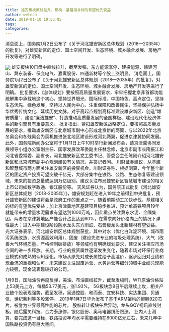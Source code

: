 ```yaml
---
title: 雄安板块直线拉升，机构：基建相关标的有望优先受益
author: wetech
date: 2019-01-10 10:53:05
tags: 
categories: 
---
```

消息面上，国务院1月2日公布了《关于河北雄安新区总体规划（2018—2035年）的批复》，对雄安新区的定位、国土空间开发、生态环境、城乡融合发展、房地产开发等进行了明确。
<!-- more -->
<img align="center" border="0" src="https://imgcdn.yicai.com/uppics/images/2019/01/fe72960ab0ff2082de966cd0e48fd5b8.jpg" />
雄安板块10日盘中直线拉升，截至发稿，东方能源涨停，建投能源、韩建河山、冀东装备、保变电气、嘉寓股份、四通新材等个股上涨明显。
消息面上，国务院1月2日公布了《关于河北雄安新区总体规划（2018—2035年）的批复》，对雄安新区的定位、国土空间开发、生态环境、城乡融合发展、房地产开发等进行了明确。
批复要求，《总体规划》要按照高质量发展要求，牢牢把握北京非首都功能疏解集中承载地这个初心，坚持世界眼光、国际标准、中国特色、高点定位，坚持生态优先、绿色发展，坚持以人民为中心、注重保障和改善民生，坚持保护弘扬中华优秀传统文化、延续历史文脉，对于高起点规划高标准建设雄安新区、创造“雄安质量”、建设“廉洁雄安”、打造推动高质量发展的全国样板、建设现代化经济体系的新引擎具有重要意义。
批复指出，紧扣雄安新区战略定位，要按照高质量发展的要求，推动雄安新区与北京城市副中心形成北京新的两翼，与以2022年北京冬奥会和冬残奥会为契机推进张北地区建设形成河北两翼，促进京津冀协同发展。
此外，国务院新闻办公室将于1月11日上午10时举行新闻发布会，请京津冀协同发展领导小组办公室副主任、国家发展改革委副主任林念修，北京市副市长隋振江和河北省委常委、副省长，河北雄安新区党工委书记、管委会主任陈刚介绍河北雄安新区和北京城市副中心规划建设有关情况，并答记者问。
川财证券建议，从基建和智慧城市两方面关注雄安新区的投资机会。川财证券称，根据测算，今年整个新区的固定资产投资可望突破千亿元，大部分集中在铁路、公路、生态修复等建设领域，未来的投资总量或达到万亿级别。建议关注布局雄安新区智慧城市建设的相关上市公司如数字政通、银江股份等。
天风证券认为，国务院正式批复《河北雄安新区总体规划（2018-2035年）》，雄安规划赶在进入19年之前得到中央批复，预计雄安新区的建设将会是政府工作的重点之一，随着前期动工加快步伐，基建相关的标的有望优先受益；加上京津冀地区基建项目稳步推进，预计单高铁项目19年就能带来的增量水泥需求有望达到1000万吨，因此重点关注冀东水泥、金隅集团，两者在京津冀地区产能合计占比达到60%，在需求向好价格向上的情况下弹性最大；进入中期建设阶段防水龙头东方雨虹、石膏板龙头北新建材有望受益。
光大证券表示，河北雄安新区总体规划获批，其中对水（优化白洋淀环境、城市雨污系统改造、水资源高效利用）、固废（建设先进专业的垃圾处理系统）、大气（改善大气环境质量、严格控制碳排放）等领域均有明确规划要求，建议关注相应市场空间的进一步释放。长期，行业的投资属性逐渐发生变化，随着市场对环保行业商业模式和成熟的认知深化，市场从原先对成长属性给予高溢价，逐步回归对业绩和现金流的重视和认可，未来建议关注固废运营、水务运营等细分领域中业绩兑现能力较强，现金流表现较好的公司。
 
 
1月9日，国际油价再度反弹，美油、布油直线拉升，截至发稿时，WTI原油价格站上53美元上方，每桶53.77美元，涨1.93%。
5G板块念9日午后继续上攻，相关产业链个股表现强势，截至发稿，吴通控股、和而泰、宜安科技、实达集团、贝通信、世纪鼎利等多股涨停。
2019年1月7日华为发布了基于ARM架构的鲲鹏920芯片，被誉为业界最高性能的芯片。
股权转让板块午后异动，龙头GQY视讯直线封板，随后露笑科技、合力泰涨停，银亿股份、奥马电器纷纷跟涨。
业内人士测算，要完成这一目标，铁路投资年均水平需要维持在8000亿元左右，未来几年中国铁路投资仍有巨大空间。
